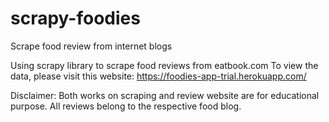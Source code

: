 # scrapy-foodies
Scrape food review from internet blogs

Using scrapy library to scrape food reviews from eatbook.com
To view the data, please visit this website: https://foodies-app-trial.herokuapp.com/

Disclaimer: Both works on scraping and review website are for educational purpose. All reviews belong to the respective food blog.
